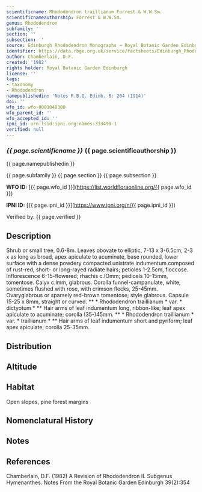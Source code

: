 ```yaml
---
scientificname: Rhododendron traillianum Forrest & W.W.Sm.
scientificnameauthorship: Forrest & W.W.Sm.
genus: Rhododendron
subfamily: ''
section: ''
subsection: ''
source: Edinburgh Rhododendron Monographs – Royal Botanic Garden Edinburgh
identifier: https://data.rbge.org.uk/service/factsheets/Edinburgh_Rhododendron_Monographs.xhtml
author: Chamberlain, D.F.
created: '1982'
rights holder: Royal Botanic Garden Edinburgh
license: ''
tags:
- taxonomy
- Rhododendron
namepublishedin: 'Notes R.B.G. Edinb. 8: 204 (1914)'
doi: ''
wfo_id: wfo-0001048300
wfo_parent_id: ''
wfo_accepted_id: ''
ipni_id: urn:lsid:ipni.org:names:333490-1
verified: null
---
```

### _{{ page.scientificname }}_ {{ page.scientificauthorship }}
 {{ page.namepublishedin }}

{{ page.subfamily }} {{ page.section }} {{ page.subsection }}

**WFO ID:** [{{ page.wfo_id }}](https://list.worldfloraonline.org/{{ page.wfo_id }})

**IPNI ID:** [{{ page.ipni_id }}](https://www.ipni.org/n/{{ page.ipni_id }})

Verified by: {{ page.verified }}



## Description
Shrub or small tree, 0.6-8m. Leaves obovate to elliptic, 7-13 x 3-6.5cm, 2-3 x as long as broad, apex apiculate to acuminate, base rounded, lower surface with a dense powdery compacted unistrate indumentum composed of rust-red, short- or long-rayed radiate hairs; petioles 1-2.5cm, floccose. Inflorescence 6-15-flowered; rhachis c.lOmm; pedicels 10-15mm, tomentose. Calyx c.lmm, glabrous. Corolla funnel-campanulate, white, sometimes flushed with rose, with crimson flecks, 25-45mm. Ovaryglabrous or sparsely red-brown tomentose; style glabrous. Capsule 15-25 x 8mm, straight or curved. ** * Rhododendron traillianum * var. * dictyotum * ** Hair arms of leaf indumentum long, ribbon-like; leaf apex apiculate to acuminate; corolla (35-)45mm. ** * Rhododendron traillianum * var. * traillianum * ** Hair arms of leaf indumentum short and pyriform; leaf apex apiculate; corolla 25-35mm.

## Distribution


## Altitude


## Habitat
Open slopes, pine forest margins

## Nomenclatural History

                       
## Notes


## References

Chamberlain, D.F. (1982) A Revision of Rhododendron II. Subgenus Hymenanthes. Notes From the Royal Botanic Garden Edinburgh 39(2):354
